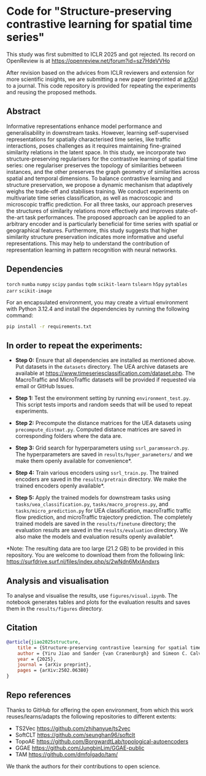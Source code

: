 # Code for "Structure-preserving contrastive learning for spatial time series"

This study was first submitted to ICLR 2025 and got rejected. Its record on OpenReview is at https://openreview.net/forum?id=sz7HdeVVHo 

After revision based on the advices from ICLR reviewers and extension for more scientific insights, we are submitting a new paper (preprinted at [arXiv](https://arxiv.org/abs/2502.06380)) to a journal. This code repository is provided for repeating the experiments and reusing the proposed methods.

## Abstract
Informative representations enhance model performance and generalisability in downstream tasks. However, learning self-supervised representations for spatially characterised time series, like traffic interactions, poses challenges as it requires maintaining fine-grained similarity relations in the latent space. In this study, we incorporate two structure-preserving regularisers for the contrastive learning of spatial time series: one regulariser preserves the topology of similarities between instances, and the other preserves the graph geometry of similarities across spatial and temporal dimensions. To balance contrastive learning and structure preservation, we propose a dynamic mechanism that adaptively weighs the trade-off and stabilises training. We conduct experiments on multivariate time series classification, as well as macroscopic and microscopic traffic prediction. For all three tasks, our approach preserves the structures of similarity relations more effectively and improves state-of-the-art task performances. The proposed approach can be applied to an arbitrary encoder and is particularly beneficial for time series with spatial or geographical features. Furthermore, this study suggests that higher similarity structure preservation indicates more informative and useful representations. This may help to understand the contribution of representation learning in pattern recognition with neural networks.

## Dependencies

`torch` `numba` `numpy` `scipy` `pandas` `tqdm` `scikit-learn` `tslearn` `h5py` `pytables` `zarr` `scikit-image`

For an encapsulated environment, you may create a virtual environment with Python 3.12.4 and install the dependencies by running the following command:

```sh
pip install -r requirements.txt
```

## In order to repeat the experiments:

- __Step 0:__ Ensure that all dependencies are installed as mentioned above. Put datasets in the `datasets` directory. The UEA archive datasets are available at https://www.timeseriesclassification.com/dataset.php. The MacroTraffic and MicroTraffic datasets will be provided if requested via email or GitHub Issues.

- __Step 1:__ Test the environment setting by running `environment_test.py`. This script tests imports and random seeds that will be used to repeat experiments.

- __Step 2:__ Precompute the distance matrices for the UEA datasets using `precompute_distmat.py`. Computed distance matrices are saved in corresponding folders where the data are.

- __Step 3:__ Grid search for hyperparameters using `ssrl_paramsearch.py`. The hyperparameters are saved in `results/hyper_parameters/` and we make them openly available for convenience*.

- __Step 4:__ Train various encoders using `ssrl_train.py`. The trained encoders are saved in the `results/pretrain` directory. We make the trained encoders openly available*.

- __Step 5:__ Apply the trained models for downstream tasks using `tasks/uea_classification.py`, `tasks/macro_progress.py`, and `tasks/micro_prediction.py` for UEA classification, macroTraffic traffic flow prediction, and microTraffic trajectory prediction. The completely trained models are saved in the `results/finetune` directory; the evaluation results are saved in the `results/evaluation` directory. We also make the models and evaluation results openly available*.

*Note: The resulting data are too large (21.2 GB) to be provided in this repository. You are welcome to download them from the following link: https://surfdrive.surf.nl/files/index.php/s/2wNdn6MxIAndxrs

## Analysis and visualisation
To analyse and visualise the results, use `figures/visual.ipynb`. The notebook generates tables and plots for the evaluation results and saves them in the `results/figures` directory.

## Citation
```bibtex
@article{jiao2025structure,
    title = {Structure-preserving contrastive learning for spatial time series},
    author = {Yiru Jiao and Sander {van Cranenburgh} and Simeon C. Calvert and Hans {van Lint}},
    year = {2025},
    journal = {arXiv preprint},
    pages = {arXiv:2502.06380}
}
```

## Repo references
Thanks to GitHub for offering the open environment, from which this work reuses/learns/adapts the following repositories to different extents:
- TS2Vec https://github.com/zhihanyue/ts2vec
- SoftCLT https://github.com/seunghan96/softclt
- TopoAE https://github.com/BorgwardtLab/topological-autoencoders
- GGAE https://github.com/JungbinLim/GGAE-public
- TAM https://github.com/dmfolgado/tam/

We thank the authors for their contributions to open science.
